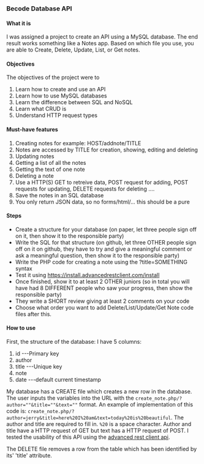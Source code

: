 ### Becode Database API

#### What it is
I was assigned a project to create an API using a MySQL database. The end result works something like a Notes app. Based on which file you use, you are able to Create, Delete, Update, List, or Get notes.

#### Objectives
The objectives of the project were to
1. Learn how to create and use an API
2. Learn how to use MySQL databases
3. Learn the difference between SQL and NoSQL
4. Learn what CRUD is
5. Understand HTTP request types

#### Must-have features
1. Creating notes for example: HOST/addnote/TITLE
2. Notes are accessed by TITLE for creation, showing, editing and deleting
3. Updating notes
4. Getting a list of all the notes
5. Getting the text of one note
6. Deleting a note
7. Use a HTTP(S) GET to retreive data, POST request for adding, POST requests for updating, DELETE requests for deleting ....
8. Save the notes in an SQL database
9. You only return JSON data, so no forms/html/... this should be a pure 

#### Steps
- Create a structure for your database (on paper, let three people sign off on it, then show it to the responsible party)
- Write the SQL for that structure (on github, let three OTHER people sign off on it on github, they have to try and give a meaningful comment or ask a meaningful question, then show it to the responsible party)
- Write the PHP code for creating a note using the ?title=SOMETHING syntax
- Test it using https://install.advancedrestclient.com/install
- Once finished, show it to at least 2 OTHER juniors (so in total you will have had 8 DIFFERENT people who saw your progress, then show the responsible party)
- They write a SHORT review giving at least 2 comments on your code
- Choose what order you want to add Delete/List/Update/Get Note code files after this.

#### How to use
First, the structure of the database:
I have 5 columns:
1. id ---Primary key
2. author
3. title ---Unique key
4. note
5. date ---default current timestamp

My database has a CREATE file which creates a new row in the database. The user inputs the variables into the URL with the `create_note.php/?author=""&title=""&text=""` format. An example of implementation of this code is: `create_note.php/?author=jerry&title=here%20I%20am&text=today%20is%20beautiful`. The author and title are required to fill in. `%20` is a space character. Author and title have a HTTP request of GET but text has a HTTP request of POST. I tested the usability of this API using the [advanced rest client api](https://advancedrestclient.com/).

The DELETE file removes a row from the table which has been identified by its' 'title' attribute. 